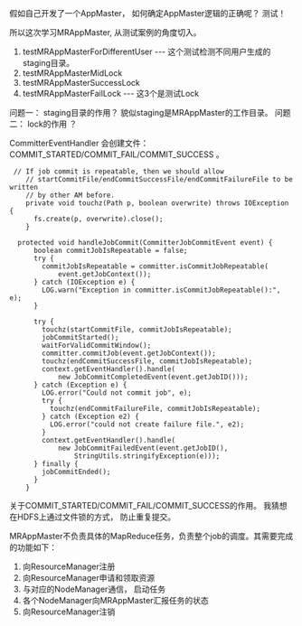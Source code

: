 假如自己开发了一个AppMaster， 如何确定AppMaster逻辑的正确呢？ 测试！

所以这次学习MRAppMaster, 从测试案例的角度切入。

1. testMRAppMasterForDifferentUser  --- 这个测试检测不同用户生成的staging目录。
2. testMRAppMasterMidLock 
3. testMRAppMasterSuccessLock
4. testMRAppMasterFailLock          --- 这3个是测试Lock

问题一： staging目录的作用？ 貌似staging是MRAppMaster的工作目录。
问题二： lock的作用 ？

CommitterEventHandler 会创建文件： COMMIT_STARTED/COMMIT_FAIL/COMMIT_SUCCESS 。 
``` 
 // If job commit is repeatable, then we should allow
    // startCommitFile/endCommitSuccessFile/endCommitFailureFile to be written
    // by other AM before.
    private void touchz(Path p, boolean overwrite) throws IOException {
      fs.create(p, overwrite).close();
    }

  protected void handleJobCommit(CommitterJobCommitEvent event) {
      boolean commitJobIsRepeatable = false;
      try {
        commitJobIsRepeatable = committer.isCommitJobRepeatable(
            event.getJobContext());
      } catch (IOException e) {
        LOG.warn("Exception in committer.isCommitJobRepeatable():", e);
      }

      try {
        touchz(startCommitFile, commitJobIsRepeatable);
        jobCommitStarted();
        waitForValidCommitWindow();
        committer.commitJob(event.getJobContext());
        touchz(endCommitSuccessFile, commitJobIsRepeatable);
        context.getEventHandler().handle(
            new JobCommitCompletedEvent(event.getJobID()));
      } catch (Exception e) {
        LOG.error("Could not commit job", e);
        try {
          touchz(endCommitFailureFile, commitJobIsRepeatable);
        } catch (Exception e2) {
          LOG.error("could not create failure file.", e2);
        }
        context.getEventHandler().handle(
            new JobCommitFailedEvent(event.getJobID(),
                StringUtils.stringifyException(e)));
      } finally {
        jobCommitEnded();
      }
    }
```

关于COMMIT_STARTED/COMMIT_FAIL/COMMIT_SUCCESS的作用。 我猜想在HDFS上通过文件锁的方式， 防止重复提交。



MRAppMaster不负责具体的MapReduce任务，负责整个job的调度。其需要完成的功能如下：
1. 向ResourceManager注册
2. 向ResourceManager申请和领取资源
3. 与对应的NodeManager通信， 启动任务
4. 各个NodeManager向MRAppMaster汇报任务的状态
5. 向ResourceManager注销